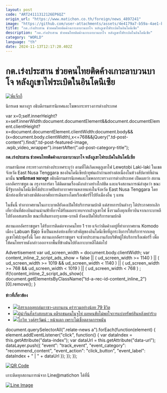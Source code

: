 ```yaml
---
layout: post
code: "ART24111312126EP6QZ"
origin_url: "https://www.matichon.co.th/foreign/news_4897241"
image: "https://github.com/user-attachments/assets/4e4179a7-b59a-4ae1-b2a2-71d206986e94"
title: "กต.เร่งประสาน ช่วยคนไทยติดค้างเกาะลาบวนบาโจ หลังภูเขาไฟระเบิดในอินโดนีเซีย"
description: "กต.เร่งประสาน ช่วยคนไทยติดค้างเกาะลาบวนบาโจ หลังภูเขาไฟระเบิดในอินโดนีเซีย"
category: "WORLD"
language: "th"
date: 2024-11-13T12:17:20.402Z
---
```


# กต.เร่งประสาน ช่วยคนไทยติดค้างเกาะลาบวนบาโจ หลังภูเขาไฟระเบิดในอินโดนีเซีย

[![](https://www.matichon.co.th/wp-content/uploads/2024/11/พี่แจ็กกี้-728x486.jpg "พี่แจ็กกี้")](https://www.matichon.co.th/wp-content/uploads/2024/11/พี่แจ็กกี้.jpg)

นิกรเดช พลางกูร อธิบดีกรมสารนิเทศและโฆษกกระทรวงการต่างประเทศ

var x=0;self.innerHeight?x=self.innerWidth:document.documentElement&&document.documentElement.clientHeight?x=document.documentElement.clientWidth:document.body&&(x=document.body.clientWidth),x<=768&&jQuery(".td-post-content").find(".td-post-featured-image, .wpb\_video\_wrapper").insertAfter(".ud-post-category-title");

**กต.เร่งประสาน ช่วยคนไทยติดค้างเกาะลาบวนบาโจ หลังภูเขาไฟระเบิดในอินโดนีเซีย**

กรมสานิเทศ กระทรวงการต่างประเทศระบุว่า ตามที่ได้เกิดเหตุภูเขาไฟ Lewotobi Laki-laki ในเขตจังหวัด East Nusa Tenggara ของอินโดนีเซียปะทุพ่นเถ้าถ่านอย่างต่อเนื่องในห้วงสัปดาห์ที่ผ่านมานั้น **นายนิกรเดช พลางกูร** อธิบดีกรมสารนิเทศและโฆษกกระทรวงการต่างประเทศ เปิดเผยว่า สถานเอกอัครราชทูต ณ กรุงจาการ์ตา ได้ติดตามเรื่องดังกล่าวอย่างใกล้ชิด และแจ้งสถานการณ์ล่าสุดว่า ขณะนี้รัฐบาลอินโดนีเซียได้ประกาศปิดท่าอากาศยานหลายแห่งในจังหวัด East Nusa Tenggara โดยนักท่องเที่ยวต่างชาติต้องอาศัยการเดินทางโดยเรือเฟอร์รี่ไปยังเมืองอื่น ๆ แทน

ในชั้นนี้ ท่าอากาศยานในเกาะบาหลียังคงเปิดให้บริการตามปกติ แต่สายการบินต่างๆ ได้ประกาศยกเลิกเที่ยวบินที่ต้องบินผ่านน่านฟ้าที่อาจได้รับผลกระทบจากเถ้าภูเขาไฟ ซึ่งรวมถึงทุกเที่ยวบินจากเกาะบาหลีไปยังออสเตรเลีย ขณะที่เส้นทางกรุงเทพ-บาหลี ยังคงเปิดให้บริการตามปกติ

สถานเอกอัครราชทูตฯ ได้รับการติดต่อจากคนไทย 1 ราย แจ้งว่าติดค้างอยู่ที่ท่าอากาศยาน Komodo เมือง Labuan Bajo ซึ่งเป็นแหล่งท่องเที่ยวสำคัญของอินโดนีเซียที่ถูกระงับการให้บริการจากเหตุภูเขาไฟปะทุครั้งนี้ โดย สถานเอกอัครราชทูตฯ จะช่วยประสานงานกับบริษัทผู้ให้บริการเรือเฟอร์รี่ เพื่อให้คนไทยรายดังกล่าวออกจากพื้นที่ข้างต้นไปยังเกาะบาหลีได้ต่อไป

Advertisement var ud\_screen\_width = document.body.clientWidth; var content\_inline\_2\_script\_ads\_show = false || ( ud\_screen\_width >= 1140 ) || ( ud\_screen\_width >= 1019 && ud\_screen\_width < 1140 ) || ( ud\_screen\_width >= 768 && ud\_screen\_width < 1019 ) || ( ud\_screen\_width < 768 ) ; if(!content\_inline\_2\_script\_ads\_show){ document.getElementsByClassName("td-a-rec-id-content\_inline\_2")\[0\].remove(); }

#### ข่าวที่เกี่ยวข้อง

*   [![](https://www.matichon.co.th/wp-content/uploads/2024/11/728-AFP__20241112__36M48FE__v1__HighRes__PalestinianIsraelConflict.jpg)อิสราเอลลุยถล่มกาซา-เลบานอน คร่ารวมอย่างน้อย 79 ชีวิต](https://www.matichon.co.th/foreign/news_4896374)
*   [![](https://www.matichon.co.th/wp-content/uploads/2024/11/jhs.jpg)ผู้นำจีนสั่งเร่งสอบสวน คดีรถชนคนในจูไห่ เผยคนขับไม่พอใจการแบ่งทรัพย์สินหลังหย่าร้าง](https://www.matichon.co.th/foreign/news_4896186)
*   [![](https://www.matichon.co.th/wp-content/uploads/2024/11/Z-1.jpg)โกวิท วงศ์สุรวัฒน์ : หน้าแตก เพราะไม่เชื่อตลาดการพนัน](https://www.matichon.co.th/columnists/news_4892845)

document.querySelectorAll(".relate-news a").forEach(function(element) { element.addEventListener("click", function() { var dataIndex = this.getAttribute("data-index"); var dataUrl = this.getAttribute("data-url"); dataLayer.push({ "event": "track\_event", "event\_category": "recommend\_content", "event\_action": "click\_button", "event\_label": dataIndex + " | " + dataUrl }); }); });

[![QR Code](https://www.matichon.co.th/wp-content/uploads/2023/07/wob1371z.jpg)](https://lin.ee/ht0nDxX)

เกาะติดทุกสถานการณ์จาก Line@matichon ได้ที่นี่

[![Line Image](https://www.matichon.co.th/wp-content/uploads/2023/07/th.png)](https://lin.ee/ht0nDxX)